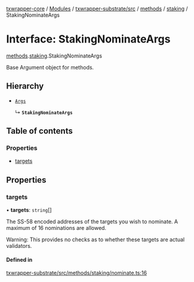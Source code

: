 [txwrapper-core](../README.md) / [Modules](../modules.md) / [txwrapper-substrate/src](../modules/txwrapper_substrate_src.md) / [methods](../modules/txwrapper_substrate_src.methods.md) / [staking](../modules/txwrapper_substrate_src.methods.staking.md) / StakingNominateArgs

# Interface: StakingNominateArgs

[methods](../modules/txwrapper_substrate_src.methods.md).[staking](../modules/txwrapper_substrate_src.methods.staking.md).StakingNominateArgs

Base Argument object for methods.

## Hierarchy

- [`Args`](../modules/txwrapper_core_src.md#args)

  ↳ **`StakingNominateArgs`**

## Table of contents

### Properties

- [targets](txwrapper_substrate_src.methods.staking.StakingNominateArgs.md#targets)

## Properties

### targets

• **targets**: `string`[]

The SS-58 encoded addresses of the targets you wish to nominate. A maximum of 16
nominations are allowed.

Warning: This provides no checks as to whether these targets are actual validators.

#### Defined in

[txwrapper-substrate/src/methods/staking/nominate.ts:16](https://github.com/paritytech/txwrapper-core/blob/fe8eeb2/packages/txwrapper-substrate/src/methods/staking/nominate.ts#L16)
